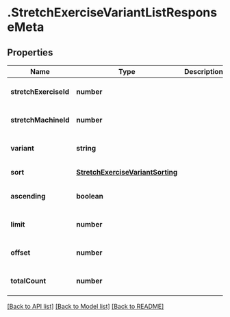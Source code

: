 # .StretchExerciseVariantListResponseMeta

## Properties

Name | Type | Description | Notes
------------ | ------------- | ------------- | -------------
**stretchExerciseId** | **number** |  | [optional] [default to undefined]
**stretchMachineId** | **number** |  | [optional] [default to undefined]
**variant** | **string** |  | [optional] [default to undefined]
**sort** | [**StretchExerciseVariantSorting**](StretchExerciseVariantSorting.md) |  | [default to undefined]
**ascending** | **boolean** |  | [optional] [default to undefined]
**limit** | **number** |  | [optional] [default to undefined]
**offset** | **number** |  | [optional] [default to undefined]
**totalCount** | **number** |  | [optional] [default to undefined]


[[Back to API list]](../README.md#documentation-for-api-endpoints) [[Back to Model list]](../README.md#documentation-for-models) [[Back to README]](../README.md)
